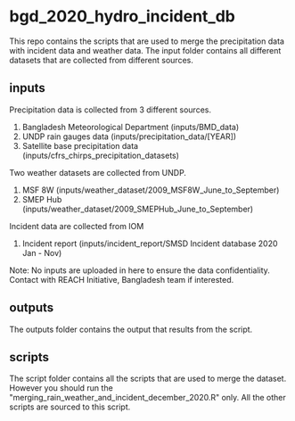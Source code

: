 # bgd_2020_hydro_incident_db

This repo contains the scripts that are used to merge the precipitation data with incident data and weather data. The input folder contains all different datasets that are collected from different sources. 

## inputs
Precipitation data is collected from 3 different sources.<br />
 1. Bangladesh Meteorological Department (inputs/BMD_data)<br />
 2. UNDP rain gauges data (inputs/precipitation_data/[YEAR])<br />
 3. Satellite base precipitation data (inputs/cfrs_chirps_precipitation_datasets)<br />

Two weather datasets are collected from UNDP.<br />
 1. MSF 8W (inputs/weather_dataset/2009_MSF8W_June_to_September)<br />
 2. SMEP Hub (inputs/weather_dataset/2009_SMEPHub_June_to_September)<br />

Incident data are collected from IOM <br />
 1. Incident report (inputs/incident_report/SMSD Incident database 2020 Jan - Nov)<br />

Note: No inputs are uploaded in here to ensure the data confidentiality. Contact with REACH Initiative, Bangladesh team if interested.

## outputs
The outputs folder contains the output that results from the script.

## scripts
The script folder contains all the scripts that are used to merge the dataset. However you should run the "merging_rain_weather_and_incident_december_2020.R" only. All the other scripts are sourced to this script. 